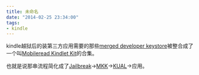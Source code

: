 ```yaml
---
title: 未命名
date: "2014-02-25 23:34:00"
tags:
- kindle
---
```

kindle越狱后的装第三方应用需要的那些[merged developer keystore](http://www.mobileread.com/forums/showthread.php?t=152294)被整合成了一个叫[Mobileread Kindlet Kit](http://www.mobileread.com/forums/showthread.php?t=233932)的合集。

也就是说那串流程简化成了[Jailbreak](http://www.mobileread.com/forums/showthread.php?t=186645)->[MKK](http://www.mobileread.com/forums/showthread.php?t=233932)->[KUAL](http://www.mobileread.com/forums/showthread.php?t=203326)->应用。